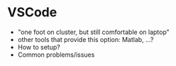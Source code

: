 # VSCode

- "one foot on cluster, but still comfortable on laptop" 
- other tools that provide this option: Matlab, ...?
- How to setup?
- Common problems/issues
